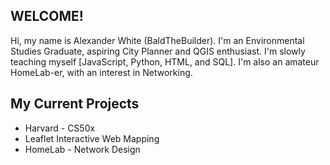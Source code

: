 ## WELCOME!

Hi, my name is Alexander White (BaldTheBuilder). I'm an Environmental Studies Graduate, aspiring City Planner and QGIS enthusiast. I'm slowly teaching myself [JavaScript, Python, HTML, and SQL]. I'm also an amateur HomeLab-er, with an interest in Networking. 

## My Current Projects

- Harvard - CS50x
- Leaflet Interactive Web Mapping
- HomeLab - Network Design
